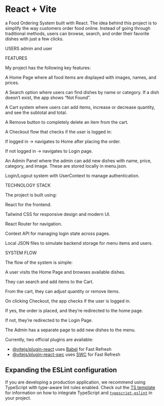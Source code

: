 # React + Vite

a Food Ordering System built with React.
The idea behind this project is to simplify the way customers order food online. Instead of going through traditional methods, users can browse, search, and order their favorite dishes with just a few clicks.

USERS 
admin and user

FEATURES 

My project has the following key features:

A Home Page where all food items are displayed with images, names, and prices.

A Search option where users can find dishes by name or category. If a dish doesn’t exist, the app shows “Not Found”.

A Cart system where users can add items, increase or decrease quantity, and see the subtotal and total.

A Remove button to completely delete an item from the cart.

A Checkout flow that checks if the user is logged in:

If logged in → navigates to Home after placing the order.

If not logged in → navigates to Login page.

An Admin Panel where the admin can add new dishes with name, price, category, and image. These are stored locally in menu.json.

Login/Logout system with UserContext to manage authentication.

TECHNOLOGY STACK 

The project is built using:

React for the frontend.

Tailwind CSS for responsive design and modern UI.

React Router for navigation.

Context API for managing login state across pages.

Local JSON files to simulate backend storage for menu items and users.

SYSTEM FLOW

The flow of the system is simple:

A user visits the Home Page and browses available dishes.

They can search and add items to the Cart.

From the cart, they can adjust quantity or remove items.

On clicking Checkout, the app checks if the user is logged in.

If yes, the order is placed, and they’re redirected to the home page.

If not, they’re redirected to the Login Page.

The Admin has a separate page to add new dishes to the menu.

Currently, two official plugins are available:

- [@vitejs/plugin-react](https://github.com/vitejs/vite-plugin-react/blob/main/packages/plugin-react) uses [Babel](https://babeljs.io/) for Fast Refresh
- [@vitejs/plugin-react-swc](https://github.com/vitejs/vite-plugin-react/blob/main/packages/plugin-react-swc) uses [SWC](https://swc.rs/) for Fast Refresh

## Expanding the ESLint configuration

If you are developing a production application, we recommend using TypeScript with type-aware lint rules enabled. Check out the [TS template](https://github.com/vitejs/vite/tree/main/packages/create-vite/template-react-ts) for information on how to integrate TypeScript and [`typescript-eslint`](https://typescript-eslint.io) in your project.
